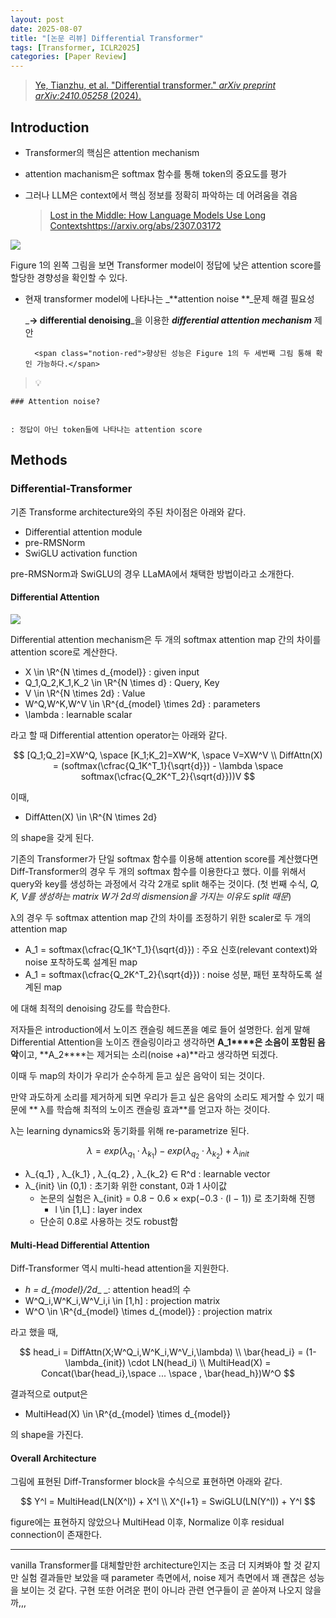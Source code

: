 ```yaml
---
layout: post
date: 2025-08-07
title: "[논문 리뷰] Differential Transformer"
tags: [Transformer, ICLR2025]
categories: [Paper Review]
---
```


> [Ye, Tianzhu, et al. "Differential transformer." ](https://arxiv.org/abs/2410.05258)[_arXiv preprint arXiv:2410.05258_](https://arxiv.org/abs/2410.05258)[ (2024).](https://arxiv.org/abs/2410.05258)



## Introduction

- Transformer의 핵심은 attention mechanism
- attention machanism은 softmax 함수를 통해 token의 중요도를 평가
- 그러나 LLM은 context에서 핵심 정보를 정확히 파악하는 데 어려움을 겪음

	> [Lost in the Middle: How Language Models Use Long Contextshttps://arxiv.org/abs/2307.03172](https://arxiv.org/abs/2307.03172)


![](https://prod-files-secure.s3.us-west-2.amazonaws.com/542b861c-36a8-4051-84e5-8804b6728dba/9083ea56-691a-4752-ae26-47f403431ac8/image.png?X-Amz-Algorithm=AWS4-HMAC-SHA256&X-Amz-Content-Sha256=UNSIGNED-PAYLOAD&X-Amz-Credential=ASIAZI2LB4666D76KTSR%2F20250819%2Fus-west-2%2Fs3%2Faws4_request&X-Amz-Date=20250819T060104Z&X-Amz-Expires=3600&X-Amz-Security-Token=IQoJb3JpZ2luX2VjEG4aCXVzLXdlc3QtMiJGMEQCIBzw%2B%2B7aBW1bN7i7cd0xTRXP3tXIEyiLOmScyaYTg%2BsOAiBXeVBcSabJrLgUF52j4GGGvq0IdK5YvA%2BfGAeXPlTMFyqIBAi3%2F%2F%2F%2F%2F%2F%2F%2F%2F%2F8BEAAaDDYzNzQyMzE4MzgwNSIMiBTVEsLjLlW2a4t7KtwDoDHPCF7KN%2F1MYhXScUrXIDDN9BKnRB6AsdEQ7%2FTaEOpFL13o%2FwDPmMHQms2XnxX89frQUe050dcr8Ujzp%2BfCBT%2FBgmTckm4BGAL93zaZmokVmWC1XlSzL4yxBPqXJz6re%2BgRTAddo5%2FJYpqohsZuRofsiolqn9piOSA3gKP6Nw5iyneGhYiUd5wehsY07dIj8WtgHNldK9CXZ6Yz0um6EYseDs7agfmsQBsfxT5uYOBat3%2FQuh1VrxGwnj3Cexbb0J%2BNU1Odi%2FnPuqxw0mNn4f9fu1svKDtP32Mn4vbQxyjtxNs2tC6xnB5jnJeyMW1heK3FsMrGdECINzn7GezkDqnqUJ7S5ZIptu5ynea5PmRA7IC0S1XQKShTO50NoiKA8UxUU3NHz2vdn%2FzwVsE1YXTNUyoz7QYV%2FsmNOZWFg5BRqYQbn6gA%2BqvUnUHcqzQ5%2BD0%2Fws6g381EpqjM6CKG13H6fAKvaJAjKrx9l0QuQa4mPy%2FVqjWKDCnMq1EGQuXhccz1WtaO8GKByC58IFI2NItawGR0tqNUdy9%2FiR9eCo%2BbxshYmjWAycsN6bPQl0nB1Vo8EFPhsCfzxfygGgALQDxraLyQoMo%2Bn3QyvrM1yl7rGkUNUQm9qDlxUdMw1ZeQxQY6pgHL1GK4JaTzy2u1UGE%2F3qvdZE%2B8TGzIhJDxBA6rd1MKIOGf4GAfZuqH2OoTg%2BffNz5zdb074vzWWPIW%2BD%2BL7OyHzB8pYHnsEyfRH0VDeGovC8LI6d5mOuB7gD2J%2BUx3FUlps9ZdbhW8GmQpO47DMQYYA0HS5y1yy9RfW01aRSrj%2BjTHpPpiwFlHBLh4gp018lYh1btwq7DdO8f9xYYQvi9TQYo%2FIHc1&X-Amz-Signature=91d8d4f79c22901da35538cf806d921cef834e16fb292485dad4f80af76d12a0&X-Amz-SignedHeaders=host&x-amz-checksum-mode=ENABLED&x-id=GetObject)


Figure 1의 왼쪽 그림을 보면 Transformer model이 정답에 낮은 attention score를 할당한 경향성을 확인할 수 있다.

- 현재 transformer model에 나타나는 _**attention noise **_문제 해결 필요성

	_**→ differential denoising**_을 이용한 _**differential attention mechanism**_ 제안


		<span class="notion-red">향상된 성능은 Figure 1의 두 세번째 그림 통해 확인 가능하다.</span>


> 💡 


	### Attention noise?


	: 정답이 아닌 token들에 나타나는 attention score



## Methods



### Differential-Transformer


기존 Transforme architecture와의 주된 차이점은 아래와 같다.

- Differential attention module
- pre-RMSNorm
- SwiGLU activation function

pre-RMSNorm과 SwiGLU의 경우 LLaMA에서 채택한 방법이라고 소개한다.



#### Differential Attention


![](https://prod-files-secure.s3.us-west-2.amazonaws.com/542b861c-36a8-4051-84e5-8804b6728dba/116d70b2-1963-4810-9167-f4c7d8a06e8f/image.png?X-Amz-Algorithm=AWS4-HMAC-SHA256&X-Amz-Content-Sha256=UNSIGNED-PAYLOAD&X-Amz-Credential=ASIAZI2LB4666D76KTSR%2F20250819%2Fus-west-2%2Fs3%2Faws4_request&X-Amz-Date=20250819T060104Z&X-Amz-Expires=3600&X-Amz-Security-Token=IQoJb3JpZ2luX2VjEG4aCXVzLXdlc3QtMiJGMEQCIBzw%2B%2B7aBW1bN7i7cd0xTRXP3tXIEyiLOmScyaYTg%2BsOAiBXeVBcSabJrLgUF52j4GGGvq0IdK5YvA%2BfGAeXPlTMFyqIBAi3%2F%2F%2F%2F%2F%2F%2F%2F%2F%2F8BEAAaDDYzNzQyMzE4MzgwNSIMiBTVEsLjLlW2a4t7KtwDoDHPCF7KN%2F1MYhXScUrXIDDN9BKnRB6AsdEQ7%2FTaEOpFL13o%2FwDPmMHQms2XnxX89frQUe050dcr8Ujzp%2BfCBT%2FBgmTckm4BGAL93zaZmokVmWC1XlSzL4yxBPqXJz6re%2BgRTAddo5%2FJYpqohsZuRofsiolqn9piOSA3gKP6Nw5iyneGhYiUd5wehsY07dIj8WtgHNldK9CXZ6Yz0um6EYseDs7agfmsQBsfxT5uYOBat3%2FQuh1VrxGwnj3Cexbb0J%2BNU1Odi%2FnPuqxw0mNn4f9fu1svKDtP32Mn4vbQxyjtxNs2tC6xnB5jnJeyMW1heK3FsMrGdECINzn7GezkDqnqUJ7S5ZIptu5ynea5PmRA7IC0S1XQKShTO50NoiKA8UxUU3NHz2vdn%2FzwVsE1YXTNUyoz7QYV%2FsmNOZWFg5BRqYQbn6gA%2BqvUnUHcqzQ5%2BD0%2Fws6g381EpqjM6CKG13H6fAKvaJAjKrx9l0QuQa4mPy%2FVqjWKDCnMq1EGQuXhccz1WtaO8GKByC58IFI2NItawGR0tqNUdy9%2FiR9eCo%2BbxshYmjWAycsN6bPQl0nB1Vo8EFPhsCfzxfygGgALQDxraLyQoMo%2Bn3QyvrM1yl7rGkUNUQm9qDlxUdMw1ZeQxQY6pgHL1GK4JaTzy2u1UGE%2F3qvdZE%2B8TGzIhJDxBA6rd1MKIOGf4GAfZuqH2OoTg%2BffNz5zdb074vzWWPIW%2BD%2BL7OyHzB8pYHnsEyfRH0VDeGovC8LI6d5mOuB7gD2J%2BUx3FUlps9ZdbhW8GmQpO47DMQYYA0HS5y1yy9RfW01aRSrj%2BjTHpPpiwFlHBLh4gp018lYh1btwq7DdO8f9xYYQvi9TQYo%2FIHc1&X-Amz-Signature=da9f200fb8bef6852bcc277dd940b1b1274bb2e5731a3266a39d1d46e8f052e2&X-Amz-SignedHeaders=host&x-amz-checksum-mode=ENABLED&x-id=GetObject)


Differential attention mechanism은 두 개의 softmax attention map 간의 차이를 attention score로 계산한다.

- X \in \R^{N \times d\_{model}} : given input
- Q\_1,Q\_2,K\_1,K\_2 \in \R^{N \times d} : Query, Key
- V \in \R^{N \times 2d} : Value
- W^Q,W^K,W^V \in \R^{d\_{model} \times 2d} : parameters
- \lambda : learnable scalar

라고 할 때 Differential attention operator는 아래와 같다.


$$
[Q_1;Q_2]=XW^Q, \space [K_1;K_2]=XW^K, \space V=XW^V \\
DiffAttn(X) = (softmax(\cfrac{Q_1K^T_1}{\sqrt{d}}) - \lambda \space softmax(\cfrac{Q_2K^T_2}{\sqrt{d}}))V
$$


이때,

- DiffAtten(X) \in \R^{N \times 2d}

의 shape을 갖게 된다.


기존의 Transformer가 단일 softmax 함수를 이용해 attention score를 계산했다면 Diff-Transformer의 경우 두 개의 softmax 함수를 이용한다고 했다. 이를 위해서 query와 key를 생성하는 과정에서 각각 2개로 split 해주는 것이다. <span class="notion-red">(첫 번째 수식, </span><span class="notion-red">_Q, K, V를 생성하는 matrix W가 2d의 dismension을 가지는 이유도 split 때문_</span><span class="notion-red">)</span>


 λ의 경우 두 softmax attention map 간의 차이를 조정하기 위한 scaler로 두 개의 attention map

- A\_1 = softmax(\cfrac{Q\_1K^T\_1}{\sqrt{d}}) : 주요 신호(relevant context)와 noise 포착하도록 설계된 map
- A\_1 = softmax(\cfrac{Q\_2K^T\_2}{\sqrt{d}}) : noise 성분, 패턴 포착하도록 설계된 map 

에 대해 최적의 denoising 강도를 학습한다.


저자들은 introduction에서 노이즈 캔슬링 헤드폰을 예로 들어 설명한다. 쉽게 말해 Differential Attention을 노이즈 캔슬링이라고 생각하면 **A\_1****은 소음이 포함된 음악**이고, **A\_2****는 제거되는 소리(noise +a)**라고 생각하면 되겠다. 


이때 두 map의 차이가 우리가 순수하게 듣고 싶은 음악이 되는 것이다. 


만약 과도하게 소리를 제거하게 되면 우리가 듣고 싶은 음악의 소리도 제거할 수 있기 때문에 ** λ를 학습해 최적의 노이즈 캔슬링 효과**를 얻고자 하는 것이다.


λ는 learning dynamics와 동기화를 위해 re-parametrize 된다.


$$
\lambda = exp(\lambda_{q_1} \cdot \lambda_{k_1}) - exp(\lambda_{q_2} \cdot \lambda_{k_2}) + \lambda_{init}
$$

- λ\_{q\_1} , λ\_{k\_1} , λ\_{q\_2} , λ\_{k\_2} ∈ R^d : learnable vector
- λ\_{init} \in (0,1) : 초기화 위한 constant, 0과 1 사이값
	- 논문의 실험은 λ\_{init} = 0.8 − 0.6 × exp(−0.3 · (l − 1)) 로 초기화해 진행
		- l \in [1,L] : layer index
	- 단순히 0.8로 사용하는 것도 robust함


#### **Multi-Head Differential Attention**


Diff-Transformer 역시 multi-head attention을 지원한다.

- _h = d\_{model}/2d__ _: attention head의 수
- W^Q\_i,W^K\_i,W^V\_i,i \in [1,h] : projection matrix
- W^O \in \R^{d\_{model} \times d\_{model}} : projection matrix

라고 했을 때,


$$
head_i = DiffAttn(X;W^Q_i,W^K_i,W^V_i,\lambda) \\
\bar{head_i} = (1-\lambda_{init}) \cdot LN(head_i) \\
MultiHead(X) = Concat(\bar{head_i},\space ... \space , \bar{head_h})W^O
$$


결과적으로 output은

- MultiHead(X) \in \R^{d\_{model} \times d\_{model}}

의 shape을 가진다.



#### Overall Architecture


그림에 표현된 Diff-Transformer block을 수식으로 표현하면 아래와 같다.


$$
Y^l = MultiHead(LN(X^l)) + X^l \\
X^{l+1} = SwiGLU(LN(Y^l)) + Y^l
$$


figure에는 표현하지 않았으나 MultiHead 이후, Normalize 이후 residual connection이 존재한다.


---


vanilla Transformer를 대체할만한 architecture인지는 조금 더 지켜봐야 할 것 같지만 실험 결과들만 보았을 때 parameter 측면에서, noise 제거 측면에서 꽤 괜찮은 성능을 보이는 것 같다. 구현 또한 어려운 편이 아니라 관련 연구들이 곧 쏟아져 나오지 않을까,,,

